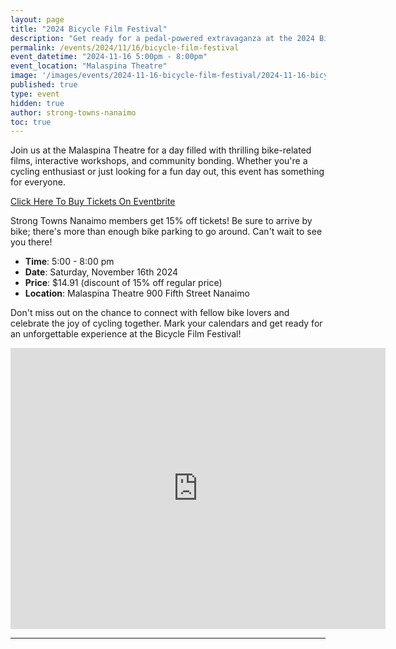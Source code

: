 ```yaml
---
layout: page
title: "2024 Bicycle Film Festival"
description: "Get ready for a pedal-powered extravaganza at the 2024 Bicycle Film Festival in Nanaimo - a celebration of all things cycling. Strong Towns Nanaimo members get 15% off tickets!"
permalink: /events/2024/11/16/bicycle-film-festival
event_datetime: "2024-11-16 5:00pm - 8:00pm"
event_location: "Malaspina Theatre"
image: '/images/events/2024-11-16-bicycle-film-festival/2024-11-16-bicycle-film-festival-promo.png'
published: true
type: event
hidden: true
author: strong-towns-nanaimo
toc: true
---
```


Join us at the Malaspina Theatre for a day filled with thrilling bike-related films, interactive workshops, and community bonding. 
Whether you're a cycling enthusiast or just looking for a fun day out, this event has something for everyone. 

<div id="sidewalking-victoria-button">
  <a href="https://www.eventbrite.com/e/2024-bicycle-film-festival-nanaimo-tickets-1046777990147?discount=STRGTWS15">Click Here To Buy Tickets On Eventbrite</a>
  <div class="banner_bg lazy loaded" data-bg="" data-ll-status="entered"></div>
</div>

Strong Towns Nanaimo members get 15% off tickets!
Be sure to arrive by bike; there's more than enough bike parking to go around.
Can't wait to see you there!

* **Time**: 5:00 - 8:00 pm
* **Date**: Saturday, November 16th 2024
* **Price**: $14.91 (discount of 15% off regular price)
* **Location**: Malaspina Theatre 900 Fifth Street Nanaimo

Don't miss out on the chance to connect with fellow bike lovers and celebrate the joy of cycling together. 
Mark your calendars and get ready for an unforgettable experience at the Bicycle Film Festival!

<iframe src="https://www.google.com/maps/embed?pb=!1m18!1m12!1m3!1d4345.43737971456!2d-123.9698326225193!3d49.156894279652136!2m3!1f0!2f0!3f0!3m2!1i1024!2i768!4f13.1!3m3!1m2!1s0x5488a3ecd4349d21%3A0xb31f0059fb5e1a97!2sMalaspina%20Theatre!5e1!3m2!1sen!2sca!4v1731171826356!5m2!1sen!2sca" width="600" height="450" style="border:0;" allowfullscreen="" loading="lazy" referrerpolicy="no-referrer-when-downgrade"></iframe>

***